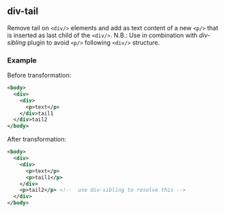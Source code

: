 ## div-tail
Remove tail on `<div/>` elements and add as text content of a new `<p/>` that is inserted as last child of the `<div/>`.
N.B.: Use in combination with *div-sibling* plugin to avoid `<p/>` following `<div/>` structure.

### Example
Before transformation:
```xml
<body>
  <div>
    <div>
      <p>text</p>
    </div>tail1
  </div>tail2
</body>
```

After transformation:
```xml
<body>
  <div>
    <div>
      <p>text</p>
      <p>tail1</p>
    </div>
    <p>tail2</p> <!--  use div-sibling to resolve this -->
  </div>
</body>
```
